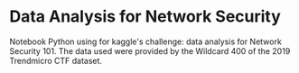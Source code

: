 # Data Analysis for Network Security

Notebook Python using for kaggle's challenge: data analysis for  Network Security 101.
The data used were provided by the Wildcard 400 of the 2019 Trendmicro CTF dataset.
